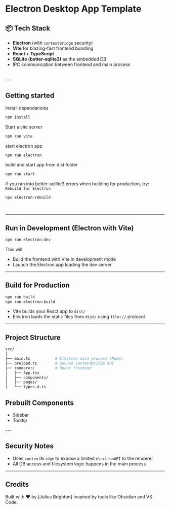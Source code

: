 # Electron Desktop App Template

## 📦 Tech Stack

- **Electron** (with `contextBridge` security)
- **Vite** for blazing-fast frontend bundling
- **React + TypeScript**
- **SQLite (better-sqlite3)** as the embedded DB
- IPC communication between frontend and main process
<br/>
---

## Getting started

Install dependancies
```bash
npm install
```

Start a vite server
```bash
npm run vite
```

start electron app
```bash
npm run electron
```

build and start app from dist folder
```bash
npm run start
```

if you ran into better-sqllite3 errors when building for production, try:
`Rebuild for Electron`
```bash
npx electron-rebuild
```

<br />

---

## Run in Development (Electron with Vite)

```bash
npm run electron:dev
```

This will:

* Build the frontend with Vite in development mode
* Launch the Electron app loading the dev server

---

## Build for Production

```bash
npm run build
npm run electron:build
```

* Vite builds your React app to `dist/`
* Electron loads the static files from `dist/` using `file://` protocol

---

## Project Structure

```bash
src/
│
├── main.ts           # Electron main process (Node)
├── preload.ts        # Secure contextBridge API
├── renderer/         # React frontend
│   ├── App.tsx
│   ├── components/
│   ├── pages/
│   └── types.d.ts
```

## Prebuilt Components
<ul>
    <li>Sidebar</li>
    <li>Tooltip</li>
</ul>
---

## Security Notes

* Uses `contextBridge` to expose a limited `electronAPI` to the renderer
* All DB access and filesystem logic happens in the main process

---

## Credits

Built with ❤️ by \[Julius Brighton]
Inspired by tools like Obsidian and VS Code.

```